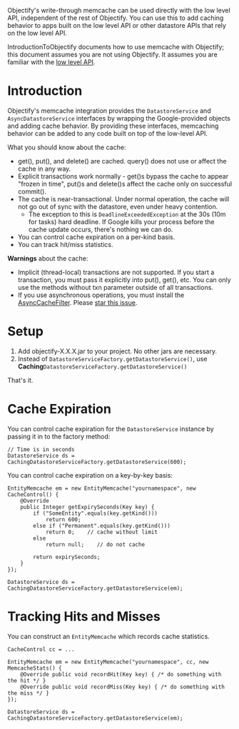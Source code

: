Objectify's write-through memcache can be used directly with the low level API, independent of the rest of Objectify.  You can use this to add caching behavior to apps built on the low level API or other datastore APIs that rely on the low level API.

IntroductionToObjectify documents how to use memcache with Objectify; this document assumes you are not using Objectify.  It assumes you are familiar with the [low level API](http://code.google.com/appengine/docs/java/datastore/).

# Introduction #

Objectify's memcache integration provides the `DatastoreService` and `AsyncDatastoreService` interfaces by wrapping the Google-provided objects and adding cache behavior.  By providing these interfaces, memcaching behavior can be added to any code built on top of the low-level API.

What you should know about the cache:

  * get(), put(), and delete() are cached.  query() does not use or affect the cache in any way.
  * Explicit transactions work normally - get()s bypass the cache to appear "frozen in time", put()s and delete()s affect the cache only on successful commit().
  * The cache is near-transactional.  Under normal operation, the cache will not go out of sync with the datastore, even under heavy contention.
    * The exception to this is `DeadlineExceededException` at the 30s (10m for tasks) hard deadline.  If Google kills your process before the cache update occurs, there's nothing we can do.
  * You can control cache expiration on a per-kind basis.
  * You can track hit/miss statistics.

**Warnings** about the cache:

  * Implicit (thread-local) transactions are not supported.  If you start a transaction, you must pass it explicitly into put(), get(), etc.  You can only use the methods without txn parameter outside of all transactions.
  * If you use asynchronous operations, you must install the [AsyncCacheFilter](http://objectify-appengine.googlecode.com/svn/trunk/javadoc/com/googlecode/objectify/cache/AsyncCacheFilter.html).  Please [star this issue](http://code.google.com/p/googleappengine/issues/detail?id=4271).

# Setup #

  1. Add objectify-X.X.X.jar to your project.  No other jars are necessary.
  1. Instead of `DatastoreServiceFactory.getDatastoreService()`, use **Caching**`DatastoreServiceFactory.getDatastoreService()`

That's it.

# Cache Expiration #

You can control cache expiration for the `DatastoreService` instance by passing it in to the factory method:

```
// Time is in seconds
DatastoreService ds = CachingDatastoreServiceFactory.getDatastoreService(600);
```

You can control cache expiration on a key-by-key basis:

```
EntityMemcache em = new EntityMemcache("yournamespace", new CacheControl() {
    @Override
    public Integer getExpirySeconds(Key key) {
        if ("SomeEntity".equals(key.getKind()))
            return 600;
        else if ("Permanent".equals(key.getKind()))
            return 0;    // cache without limit
        else
            return null;    // do not cache

        return expirySeconds;
    }
});

DatastoreService ds = CachingDatastoreServiceFactory.getDatastoreService(em);
```

# Tracking Hits and Misses #

You can construct an `EntityMemcache` which records cache statistics.

```
CacheControl cc = ...

EntityMemcache em = new EntityMemcache("yournamespace", cc, new MemcacheStats() {
    @Override public void recordHit(Key key) { /* do something with the hit */ }
    @Override public void recordMiss(Key key) { /* do something with the miss */ }
});

DatastoreService ds = CachingDatastoreServiceFactory.getDatastoreService(em);
```
